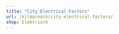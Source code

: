 ```yaml
---
title: "City Electrical Factors"
url: /kilmarnock/city-electrical-factors/
shop: Elektrisch
---
```

